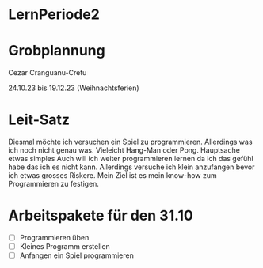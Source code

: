 # LernPeriode2

# Grobplannung 

Cezar Cranguanu-Cretu

24.10.23 bis 19.12.23 (Weihnachtsferien) 

# Leit-Satz 

Diesmal möchte ich versuchen ein Spiel zu programmieren. Allerdings was ich noch nicht genau was. Vieleicht Hang-Man oder Pong. Hauptsache etwas simples Auch will ich weiter programmieren lernen da ich das gefühl habe das ich es nicht kann. Allerdings versuche ich klein anzufangen bevor ich etwas grosses Riskere. Mein Ziel ist es mein know-how zum Programmieren zu festigen. 

# Arbeitspakete für den 31.10 

- [ ] Programmieren üben 
- [ ] Kleines Programm erstellen
- [ ] Anfangen ein Spiel programmieren 
